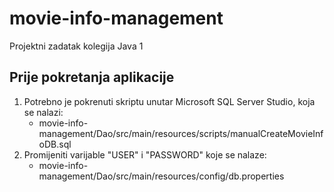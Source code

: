 # movie-info-management
Projektni zadatak kolegija Java 1

## Prije pokretanja aplikacije
1. Potrebno je pokrenuti skriptu unutar Microsoft SQL Server Studio, koja se nalazi:
   - movie-info-management/Dao/src/main/resources/scripts/manualCreateMovieInfoDB.sql
2. Promijeniti varijable "USER" i "PASSWORD" koje se nalaze:
   - movie-info-management/Dao/src/main/resources/config/db.properties


